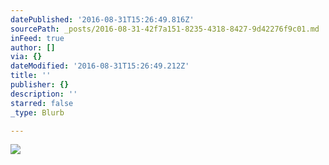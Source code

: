 ```yaml
---
datePublished: '2016-08-31T15:26:49.816Z'
sourcePath: _posts/2016-08-31-42f7a151-8235-4318-8427-9d42276f9c01.md
inFeed: true
author: []
via: {}
dateModified: '2016-08-31T15:26:49.212Z'
title: ''
publisher: {}
description: ''
starred: false
_type: Blurb

---
```

![](https://the-grid-user-content.s3-us-west-2.amazonaws.com/4b361304-2e9a-4b14-9cfb-1398456800c5.jpg)